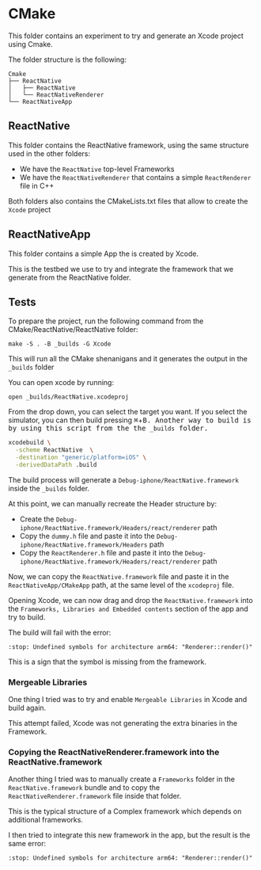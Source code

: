 # CMake

This folder contains an experiment to try and generate an Xcode project using Cmake.

The folder structure is the following:

```
Cmake
├── ReactNative
│   ├── ReactNative
│   └── ReactNativeRenderer
└── ReactNativeApp
```

## ReactNative

This folder contains the ReactNative framework, using the same structure used in the other folders:
- We have the `ReactNative` top-level Frameworks
- We have the `ReactNativeRenderer` that contains a simple `ReactRenderer` file in C++

Both folders also contains the CMakeLists.txt files that allow to create the `Xcode` project

## ReactNativeApp

This folder contains a simple App the is created by Xcode.

This is the testbed we use to try and integrate the framework that we generate from the ReactNative folder.

## Tests

To prepare the project, run the following command from the CMake/ReactNative/ReactNative folder:

```
make -S . -B _builds -G Xcode
```

This will run all the CMake shenanigans and it generates the output in the `_builds` folder

You can open xcode by running:

```
open _builds/ReactNative.xcodeproj
```

From the drop down, you can select the target you want. If you select the simulator, you can then build pressing <kbd>⌘</kbd>+<kbd>B<kbd>.
Another way to build is by using this script from the the `_builds` folder.

```sh
xcodebuild \
  -scheme ReactNative  \
  -destination "generic/platform=iOS" \
  -derivedDataPath .build
```

The build process will generate a `Debug-iphone/ReactNative.framework` inside the `_builds` folder.

At this point, we can manually recreate the Header structure by:
- Create the `Debug-iphone/ReactNative.framework/Headers/react/renderer` path
- Copy the `dummy.h` file and paste it into the `Debug-iphone/ReactNative.framework/Headers` path
- Copy the `ReactRenderer.h` file and paste it into the `Debug-iphone/ReactNative.framework/Headers/react/renderer` path

Now, we can copy the `ReactNative.framework` file and paste it in the `ReactNativeApp/CMakeApp` path, at the same level of the `xcodeproj` file.

Opening Xcode, we can now drag and drop the `ReactNative.framework` into the `Frameworks, Libraries and Embedded contents` section of the app and try to build.

The build will fail with the error:
```
:stop: Undefined symbols for architecture arm64: "Renderer::render()"
```
This is a sign that the symbol is missing from the framework.

### Mergeable Libraries

One thing I tried was to try and enable `Mergeable Libraries` in Xcode and build again.

This attempt failed, Xcode was not generating the extra binaries in the Framework.

### Copying the ReactNativeRenderer.framework into the ReactNative.framework

Another thing I tried was to manually create a `Frameworks` folder in the `ReactNative.framework` bundle and to copy the `ReactNativeRenderer.framework` file inside that folder.

This is the typical structure of a Complex framework which depends on additional frameworks.

I then tried to integrate this new framework in the app, but the result is the same error:

```
:stop: Undefined symbols for architecture arm64: "Renderer::render()"
```
